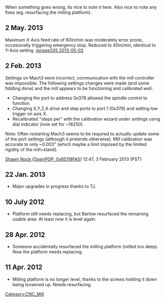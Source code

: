 When something goes wrong, its nice to note it here. Also nice to note
any fixes (eg. resurfacing the milling platform).

## 2 May. 2013

Maximum X-Axis feed rate of 60in/min was moderately error prone,
occasionally triggering emergency stop. Reduced to 40in/min, identical
to Y-Axis setting. [mirage335 2013-05-02](User:mirage335 "wikilink")

## 2 Feb. 2013

Settings on Mach3 were incorrect; communication with the mill controller
was impossible. The following settings changes were made (and some
fiddling done) and the mill appears to be functioning and calibrated
well:

- Changing the port to address 0x378 allowed the spindle control to
  function.
- Changing X,Y,Z,A drive and step ports to port 1 (0x378) and setting
  low trigger on axis X.
- Recalibrated "steps per" with the calibration wizard under *settings*
  using dial indicator (now set for ~16250).

Note: Often restarting Mach3 seems to be required to actually update
some of the port settings (although it pretends otherwise). Mill
calibration was accurate to only ~0.003" (which maybe a limit imposed by
the limited rigidity of the mill+stand).

[Shawn Nock (OpenPGP: 0x65118FA5)](User:Nock "wikilink") 12:47, 3
February 2013 (PST)

## 22 Jan. 2013

- Major upgrades in progress thanks to TJ.

## 10 July 2012

- Platform still needs replacing, but Barlow resurfaced the remaining
  usable area. At least now it is level again.

## 28 Apr. 2012

- Someone accidentally resurfaced the milling platform (milled too
  deep). Now the platform needs replacing.

## 11 Apr. 2012

- Milling platform is no longer level, thanks to the screws holding it
  down being loosened up. Needs resurfacing.

[Category:CNC_Mill](Category:CNC_Mill "wikilink")